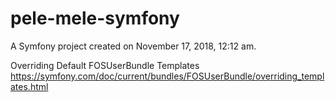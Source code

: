 pele-mele-symfony
=================

A Symfony project created on November 17, 2018, 12:12 am.

Overriding Default FOSUserBundle Templates
https://symfony.com/doc/current/bundles/FOSUserBundle/overriding_templates.html